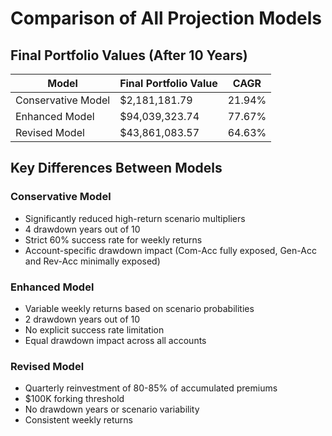 # Comparison of All Projection Models

## Final Portfolio Values (After 10 Years)

| Model | Final Portfolio Value | CAGR |
|-------|----------------------|------|
| Conservative Model | $2,181,181.79 | 21.94% |
| Enhanced Model | $94,039,323.74 | 77.67% |
| Revised Model | $43,861,083.57 | 64.63% |

## Key Differences Between Models

### Conservative Model
- Significantly reduced high-return scenario multipliers
- 4 drawdown years out of 10
- Strict 60% success rate for weekly returns
- Account-specific drawdown impact (Com-Acc fully exposed, Gen-Acc and Rev-Acc minimally exposed)

### Enhanced Model
- Variable weekly returns based on scenario probabilities
- 2 drawdown years out of 10
- No explicit success rate limitation
- Equal drawdown impact across all accounts

### Revised Model
- Quarterly reinvestment of 80-85% of accumulated premiums
- $100K forking threshold
- No drawdown years or scenario variability
- Consistent weekly returns
